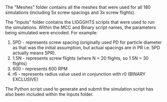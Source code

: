 The "Meshes" folder contains all the meshes that were used for all 180 simulations (including 5x screw spacings and 3x screw flights). 

The "Inputs" folder contains the LIGGGHTS scripts that were used to run the simulations. Within the MCC and Binary script names, the parameters being simulated were encoded. For example:
1. 5PD - represents screw spacing (originally used PD for particle diameter as that was the initial assumption, but actual spacings are in PR i.e. 5PD actually means 5PR).
2. 1.5N - represents screw flights (where N = 20 flights, so 1.5N = 30 flights)
3. 600 - represents 600 RPM
4. r6 - represents radius value used in conjunction with r0 (BINARY EXCLUSIVE)

The Python script used to generate and submit the simulation script has also been included within the Inputs folder.
